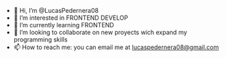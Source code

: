 - 👋 Hi, I’m @LucasPedernera08
- 👀 I’m interested in FRONTEND DEVELOP
- 🌱 I’m currently learning FRONTEND 
- 💞️ I’m looking to collaborate on new proyects wich expand my programming skills
- 📫 How to reach me: you can email me at lucaspedernera08@gmail.com

<!---
LucasPedernera08/LucasPedernera08 is a ✨ special ✨ repository because its `README.md` (this file) appears on your GitHub profile.
You can click the Preview link to take a look at your changes.
--->
